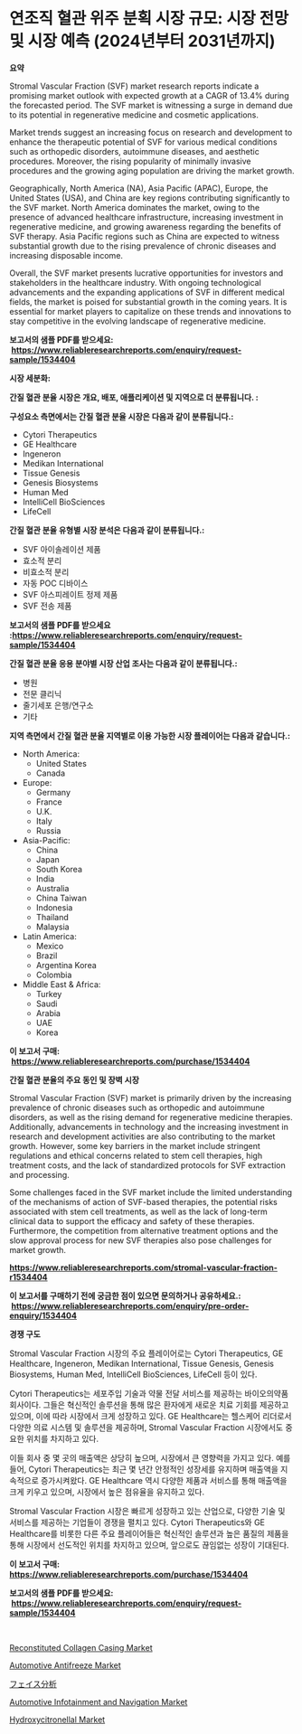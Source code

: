 <p><h1>연조직 혈관 위주 분획 시장 규모: 시장 전망 및 시장 예측 (2024년부터 2031년까지)</h1></p><p><strong>요약</strong></p>
<p><p>Stromal Vascular Fraction (SVF) market research reports indicate a promising market outlook with expected growth at a CAGR of 13.4% during the forecasted period. The SVF market is witnessing a surge in demand due to its potential in regenerative medicine and cosmetic applications.</p><p>Market trends suggest an increasing focus on research and development to enhance the therapeutic potential of SVF for various medical conditions such as orthopedic disorders, autoimmune diseases, and aesthetic procedures. Moreover, the rising popularity of minimally invasive procedures and the growing aging population are driving the market growth.</p><p>Geographically, North America (NA), Asia Pacific (APAC), Europe, the United States (USA), and China are key regions contributing significantly to the SVF market. North America dominates the market, owing to the presence of advanced healthcare infrastructure, increasing investment in regenerative medicine, and growing awareness regarding the benefits of SVF therapy. Asia Pacific regions such as China are expected to witness substantial growth due to the rising prevalence of chronic diseases and increasing disposable income.</p><p>Overall, the SVF market presents lucrative opportunities for investors and stakeholders in the healthcare industry. With ongoing technological advancements and the expanding applications of SVF in different medical fields, the market is poised for substantial growth in the coming years. It is essential for market players to capitalize on these trends and innovations to stay competitive in the evolving landscape of regenerative medicine. </p></p>
<p><strong>보고서의 샘플 PDF를 받으세요: &nbsp;<a href="https://www.reliableresearchreports.com/enquiry/request-sample/1534404">https://www.reliableresearchreports.com/enquiry/request-sample/1534404</a></strong></p>
<p><strong>시장 세분화:</strong></p>
<p><strong> 간질 혈관 분율 시장은 개요, 배포, 애플리케이션 및 지역으로 더 분류됩니다. :</strong></p>
<p><strong>구성요소 측면에서는 간질 혈관 분율 시장은 다음과 같이 분류됩니다.:</strong></p>
<p><ul><li>Cytori Therapeutics</li><li>GE Healthcare</li><li>Ingeneron</li><li>Medikan International</li><li>Tissue Genesis</li><li>Genesis Biosystems</li><li>Human Med</li><li>IntelliCell BioSciences</li><li>LifeCell</li></ul></p>
<p><strong> 간질 혈관 분율 유형별 시장 분석은 다음과 같이 분류됩니다.:</strong></p>
<p><ul><li>SVF 아이솔레이션 제품</li><li>효소적 분리</li><li>비효소적 분리</li><li>자동 POC 디바이스</li><li>SVF 아스피레이트 정제 제품</li><li>SVF 전송 제품</li></ul></p>
<p><strong>보고서의 샘플 PDF를 받으세요 :<a href="https://www.reliableresearchreports.com/enquiry/request-sample/1534404">https://www.reliableresearchreports.com/enquiry/request-sample/1534404</a></strong></p>
<p><strong> 간질 혈관 분율 응용 분야별 시장 산업 조사는 다음과 같이 분류됩니다.:</strong></p>
<p><ul><li>병원</li><li>전문 클리닉</li><li>줄기세포 은행/연구소</li><li>기타</li></ul></p>
<p><strong>지역 측면에서 간질 혈관 분율 지역별로 이용 가능한 시장 플레이어는 다음과 같습니다.:</strong></p>
<p><ul>
    <li>
        North America:
        <ul>
            <li>United States</li>
            <li>Canada</li>
        </ul>
    </li>
    <li>
        Europe:
        <ul>
            <li>Germany</li>
            <li>France</li>
            <li>U.K.</li>
            <li>Italy</li>
            <li>Russia</li>
        </ul>
    </li>
    <li>
        Asia-Pacific:
        <ul>
            <li>China</li>
            <li>Japan</li>
            <li>South Korea</li>
            <li>India</li>
            <li>Australia</li>
            <li>China Taiwan</li>
            <li>Indonesia</li>
            <li>Thailand</li>
            <li>Malaysia</li>
        </ul>
    </li>
    <li>
        Latin America:
        <ul>
            <li>Mexico</li>
            <li>Brazil</li>
            <li>Argentina Korea</li>
            <li>Colombia</li>
        </ul>
    </li>
    <li>
        Middle East & Africa:
        <ul>
            <li>Turkey</li>
            <li>Saudi</li>
            <li>Arabia</li>
            <li>UAE</li>
            <li>Korea</li>
        </ul>
    </li>
    </ul></p>
<p><strong>이 보고서 구매: &nbsp;<a href="https://www.reliableresearchreports.com/purchase/1534404">https://www.reliableresearchreports.com/purchase/1534404</a></strong></p>
<p><strong>간질 혈관 분율의 주요 동인 및 장벽 시장</strong></p>
<p><p>Stromal Vascular Fraction (SVF) market is primarily driven by the increasing prevalence of chronic diseases such as orthopedic and autoimmune disorders, as well as the rising demand for regenerative medicine therapies. Additionally, advancements in technology and the increasing investment in research and development activities are also contributing to the market growth. However, some key barriers in the market include stringent regulations and ethical concerns related to stem cell therapies, high treatment costs, and the lack of standardized protocols for SVF extraction and processing.</p><p>Some challenges faced in the SVF market include the limited understanding of the mechanisms of action of SVF-based therapies, the potential risks associated with stem cell treatments, as well as the lack of long-term clinical data to support the efficacy and safety of these therapies. Furthermore, the competition from alternative treatment options and the slow approval process for new SVF therapies also pose challenges for market growth.</p></p>
<p><strong><a href="https://www.reliableresearchreports.com/stromal-vascular-fraction-r1534404">https://www.reliableresearchreports.com/stromal-vascular-fraction-r1534404</a></strong></p>
<p><strong>이 보고서를 구매하기 전에 궁금한 점이 있으면 문의하거나 공유하세요.: &nbsp;<a href="https://www.reliableresearchreports.com/enquiry/pre-order-enquiry/1534404">https://www.reliableresearchreports.com/enquiry/pre-order-enquiry/1534404</a></strong></p>
<p><strong>경쟁 구도</strong></p>
<p><p>Stromal Vascular Fraction 시장의 주요 플레이어로는 Cytori Therapeutics, GE Healthcare, Ingeneron, Medikan International, Tissue Genesis, Genesis Biosystems, Human Med, IntelliCell BioSciences, LifeCell 등이 있다. </p><p>Cytori Therapeutics는 세포주입 기술과 약물 전달 서비스를 제공하는 바이오의약품 회사이다. 그들은 혁신적인 솔루션을 통해 많은 환자에게 새로운 치료 기회를 제공하고 있으며, 이에 따라 시장에서 크게 성장하고 있다. GE Healthcare는 헬스케어 리더로서 다양한 의료 시스템 및 솔루션을 제공하며, Stromal Vascular Fraction 시장에서도 중요한 위치를 차지하고 있다.</p><p>이들 회사 중 몇 곳의 매출액은 상당히 높으며, 시장에서 큰 영향력을 가지고 있다. 예를 들어, Cytori Therapeutics는 최근 몇 년간 안정적인 성장세를 유지하며 매출액을 지속적으로 증가시켜왔다. GE Healthcare 역시 다양한 제품과 서비스를 통해 매출액을 크게 키우고 있으며, 시장에서 높은 점유율을 유지하고 있다.</p><p>Stromal Vascular Fraction 시장은 빠르게 성장하고 있는 산업으로, 다양한 기술 및 서비스를 제공하는 기업들이 경쟁을 펼치고 있다. Cytori Therapeutics와 GE Healthcare를 비롯한 다른 주요 플레이어들은 혁신적인 솔루션과 높은 품질의 제품을 통해 시장에서 선도적인 위치를 차지하고 있으며, 앞으로도 끊임없는 성장이 기대된다.</p></p>
<p><strong>이 보고서 구매: &nbsp; <a href="https://www.reliableresearchreports.com/purchase/1534404">https://www.reliableresearchreports.com/purchase/1534404</a></strong></p>
<p><strong>보고서의 샘플 PDF를 받으세요: &nbsp;<a href="https://www.reliableresearchreports.com/enquiry/request-sample/1534404">https://www.reliableresearchreports.com/enquiry/request-sample/1534404</a></strong><strong></strong></p>
<p>&nbsp;</p>
<p><p><a href="https://github.com/guneycigdem35/Market-Research-Report-List-2/blob/main/reconstituted-collagen-casing-market.md">Reconstituted Collagen Casing Market</a></p><p><a href="https://issuu.com/reportprime-2/docs/automotive-antifreeze-market-size-2030.pptx">Automotive Antifreeze Market</a></p><p><a href="https://medium.com/@raap8632/%E9%A1%94%E5%88%86%E6%9E%90%E5%B8%82%E5%A0%B4%E3%81%AB%E3%81%A4%E3%81%84%E3%81%A6%E5%88%86%E6%9E%90-%E3%82%B0%E3%83%AD%E3%83%BC%E3%83%90%E3%83%AB%E7%94%A3%E6%A5%AD%E3%81%AE%E5%B1%95%E6%9C%9B%E3%81%A8%E4%BA%88%E6%B8%AC-2024%E5%B9%B4%E3%81%8B%E3%82%892031%E5%B9%B4-0a85d11a5ea2">フェイス分析</a></p><p><a href="https://www.linkedin.com/pulse/decoding-automotive-infotainment-navigation-market-deep-dive-unk7e?trackingId=ihzfR1dNb%2FjUb0iCUF%2FWyA%3D%3D">Automotive Infotainment and Navigation Market</a></p><p><a href="https://rainy-horn-d69.notion.site/Hydroxycitronellal-Market-Size-2024-2031-Global-Industrial-Analysis-Key-Geographical-Regions-Mar-ff5e00a86d2d4749896628d6ec782228">Hydroxycitronellal Market</a></p></p>